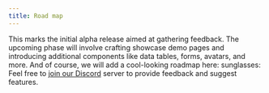 ```yaml
---
title: Road map
---
```


This marks the initial alpha release aimed at gathering feedback. The upcoming phase will involve crafting showcase demo pages and introducing additional components like data tables, forms, avatars, and more. And of course, we will add a cool-looking roadmap here: sunglasses: Feel free to [join our Discord](https://discord.com/invite/8aJkBc8gFN) server to provide feedback and suggest features.
